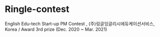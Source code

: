 # Ringle-contest
English Edu-tech Start-up PM Contest , (주)링글잉글리시에듀케이션서비스, Korea / Award 3rd prize (Dec. 2020 ~ Mar. 2021)
